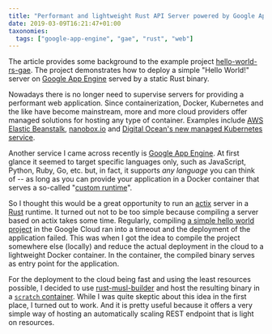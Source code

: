```yaml
---
title: "Performant and lightweight Rust API Server powered by Google App Engine"
date: 2019-03-09T16:21:47+01:00
taxonomies:
  tags: ["google-app-engine", "gae", "rust", "web"]
---
```


The article provides some background to the example project
[hello-world-rs-gae][hello-world-rs-gae]. The project demonstrates how to
deploy a simple "Hello World!" server on [Google App Engine][gae] served by a
static Rust binary.

<!-- more -->

Nowadays there is no longer need to supervise servers for providing a
performant web application. Since containerization, Docker, Kubernetes and the
like have become mainstream, more and more cloud providers offer managed
solutions for hosting any type of container. Examples include [AWS Elastic
Beanstalk][aws-beanstalk], [nanobox.io][nanobox] and [Digital Ocean's new
managed Kubernetes service][do-kubernetes].

Another service I came across recently is [Google App Engine][gae]. At first
glance it seemed to target specific languages only, such as JavaScript, Python,
Ruby, Go, etc. but, in fact, it supports _any language_ you can think of -- as
long as you can provide your application in a Docker container that serves a
so-called "[custom runtime][gae-about-custom-runtimes]".

So I thought this would be a great opportunity to run an [actix][actix] server
in a [Rust][rust] runtime. It turned out not to be too simple because compiling
a server based on actix takes some time. Regularly, compiling [a simple hello
world project][hello-world-rs-gae] in the Google Cloud ran into a timeout and
the deployment of the application failed. This was when I got the idea to
compile the project somewhere else (locally) and reduce the actual deployment
in the cloud to a lightweight Docker container. In the container, the compiled
binary serves as entry point for the application.

For the deployment to the cloud being fast and using the least resources
possible, I decided to use [rust-musl-builder][rust-musl-builder] and host the
resulting binary in a [`scratch` container][dockerfile]. While I was quite
skeptic about this idea in the first place, I turned out to work. And it is
pretty useful because it offers a very simple way of hosting an automatically
scaling REST endpoint that is light on resources.

[actix]: https://actix.rs
[aws-beanstalk]: https://aws.amazon.com/elasticbeanstalk/
[do-kubernetes]: https://www.digitalocean.com/products/kubernetes/
[dockerfile]: https://github.com/niklaas/hello-world-rs-gae/blob/master/Dockerfile
[gae-about-custom-runtimes]: https://cloud.google.com/appengine/docs/flexible/custom-runtimes/about-custom-runtimes
[gae]: https://cloud.google.com/appengine/
[hello-world-rs-gae]: https://github.com/niklaas/hello-world-rs-gae
[nanobox]: https://nanobox.io
[rust]: https://www.rust-lang.org
[rust-musl-builder]: https://github.com/emk/rust-musl-builder
